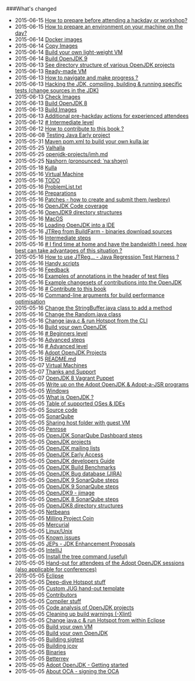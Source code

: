 ###What's changed


* 2015-06-15 [How to prepare before attending a hackday or workshop?](how-to-navigate/prepare-before-hackday.md)
* 2015-06-15 [How to prepare an environment on your machine on the day?](how-to-navigate/prepare-an-environment-machine.md)
* 2015-06-14 [Docker images](docker-images/docker-images.md)
* 2015-06-14 [Copy Images](docker-images/copy-images.md)
* 2015-06-14 [Build your own light-weight VM](virtual-machines/build_your_own_lightweight_vm.md)
* 2015-06-14 [Build OpenJDK 9](binaries/build_openjdk_9.md)
* 2015-06-13 [See directory structure of various OpenJDK projects](intermediate-steps/see_directory_structure_of_various_openjdk_projects.md)
* 2015-06-13 [Ready-made VM](virtual-machines/ready-made_vm.md)
* 2015-06-13 [How to navigate and make progress ?](how-to-navigate/how-to-navigate-and-make-progress.md)
* 2015-06-13 [Hacking the JDK, compiling, building & running specific tests (change sources in the JDK)](intermediate-steps/hacking_the_jdk,_compiling,_building_&_running_specific_tests_change_sources_in_the_jdk.md)
* 2015-06-13 [Check Images](docker-images/check-images.md)
* 2015-06-13 [Build OpenJDK 8](binaries/build_openjdk_8.md)
* 2015-06-13 [Build Images](docker-images/build-images.md)
* 2015-06-13 [Additional pre-hackday actions for experienced attendees](how-to-navigate/additional-pre-hackday-actions-experienced.md)
* 2015-06-12 [# Intermediate level](how-to-navigate/intermediate-level.md)
* 2015-06-12 [How to contribute to this book ?](contribute.md)
* 2015-06-08 [Testing Java Early project](intermediate-steps/testing_java_early_project.md)
* 2015-05-31 [Maven pom.xml to build your own kulla.jar](openjdk-projects/kulla-pom-xml.md)
* 2015-05-25 [Valhalla](openjdk-projects/valhalla.md)
* 2015-05-25 [openjdk-projects/jmh.md](openjdk-projects/jmh.md)
* 2015-05-25 [Nashorn (pronounced: ˈnaːshɔɐ̯n)](openjdk-projects/nashorn.md)
* 2015-05-18 [Kulla](openjdk-projects/kulla.md)
* 2015-05-16 [Virtual Machine](known-issues/known_issues_virtual_machine.md)
* 2015-05-16 [ TODO](virtual-machines/TODO.md)
* 2015-05-16 [ProblemList.txt](intermediate-steps/problems.txt.md)
* 2015-05-16 [Preparations](intermediate-steps/preparations.md)
* 2015-05-16 [Patches - how to create and submit them (webrev)](intermediate-steps/patches_-_how_to_create_and_submit_them_webrev.md)
* 2015-05-16 [OpenJDK Code coverage](advanced-steps/openjdk_code_coverage.md)
* 2015-05-16 [OpenJDK9 directory structures](intermediate-steps/openjdk9_directory_structures.md)
* 2015-05-16 [MacOS](known-issues/known_issues_macos.md)
* 2015-05-16 [Loading OpenJDK into a IDE](source-code/loading_openjdk_into_ide.md)
* 2015-05-16 [JTReg from BuildFarm - binaries download sources](binaries/jtreg_from_buildfarm.md)
* 2015-05-16 [Intermediate steps](intermediate-steps/intermediate_steps.md)
* 2015-05-16 [# I find time at home and have the bandwidth I need, how best can take advantages of this situation ?](how-to-navigate/free-time-ample-bandwidth.md)
* 2015-05-16 [How to use JTReg… - Java Regression Test Harness ?](intermediate-steps/how_to_use_jtreg_-_java_regression_test_harness.md)
* 2015-05-16 [Handy scripts](handy-scripts-for-OpenJDK-developers.md)
* 2015-05-16 [Feedback](feedback.md)
* 2015-05-16 [Examples of annotations in the header of test files](intermediate-steps/test-annotations.md)
* 2015-05-16 [Example changesets of contributions into the OpenJDK](intermediate-steps/example_changesets_of_contributions_into_the_openjdk.md)
* 2015-05-16 [# Contribute to this book](how-to-navigate/contribute_to_this_book.md)
* 2015-05-16 [Command-line arguments for build performance optimisation](advanced-steps/command-line_arguments_for_build_performance_optimisation.md)
* 2015-05-16 [Change the StringBuffer.java class to add a method](intermediate-steps/change_the_stringbufferjava_class_to_add_a_new_method.md)
* 2015-05-16 [Change the Random.java class](intermediate-steps/change_the_randomjava_class.md)
* 2015-05-16 [Change java.c & run Hotspot from the CLI](advanced-steps/change_javac_&_run_hotspot_from_the_cli.md)
* 2015-05-16 [Build your own OpenJDK](binaries/build_your_own_openjdk.md)
* 2015-05-16 [# Beginners level](how-to-navigate/beginners-level.md)
* 2015-05-16 [Advanced steps](advanced-steps/advanced_steps.md)
* 2015-05-16 [# Advanced level](how-to-navigate/advanced-level.md)
* 2015-05-16 [Adopt OpenJDK Projects](adoptopenjdk-projects/adopt_openjdk_projects.md)
* 2015-05-15 [README.md](README.md)
* 2015-05-07 [Virtual Machines](virtual-machines/virtual_machines.md)
* 2015-05-07 [Thanks and Support](thanks_and_support.md)
* 2015-05-07 [OpenJDK 8 Vagrant Puppet](virtual-machines/adoptjdk_puppet_vm.md)
* 2015-05-05 [Write up on the Adopt OpenJDK & Adopt-a-JSR programs](adopt-openjdk-getting-started/write_up_on_the_adopt_openjdk_&_adopt-a-jsr_programs.md)
* 2015-05-05 [Windows](known-issues/known_issues_windows.md)
* 2015-05-05 [What is OpenJDK ?](adopt-openjdk-getting-started/what_is_openjdk.md)
* 2015-05-05 [Table of supported OSes & IDEs](adopt-openjdk-getting-started/table_of_supported_oses_&_ides.md)
* 2015-05-05 [Source code](source-code/source_code.md)
* 2015-05-05 [SonarQube](known-issues/known_issues_sonarqube.md)
* 2015-05-05 [Sharing host folder with guest VM](virtual-machines/sharing_host_folder_with_guest_vm.md)
* 2015-05-05 [Penrose](openjdk-projects/penrose.md)
* 2015-05-05 [OpenJDK SonarQube Dashboard steps](intermediate-steps/openjdk_sonarqube_dashboard_steps.md)
* 2015-05-05 [OpenJDK projects](openjdk-projects/openjdk_projects.md)
* 2015-05-05 [OpenJDK mailing lists](openjdk-mailing-lists.md)
* 2015-05-05 [OpenJDK Early Access](binaries/openjdk_early_access.md)
* 2015-05-05 [OpenJDK developers Guide](intermediate-steps/openjdk_developers_guide.md)
* 2015-05-05 [OpenJDK Build Benchmarks](adopt-openjdk-getting-started/openjdk-build-benchmarks.md)
* 2015-05-05 [OpenJDK Bug database (JIRA)](adopt-openjdk-getting-started/openjdk_bug_database_jira.md)
* 2015-05-05 [OpenJDK 9 SonarQube steps](intermediate-steps/openjdk9_sonarqube_steps.md)
* 2015-05-05 [OpenJDK 9 SonarQube steps](intermediate-steps/openjdk_9_sonarqube_steps.md)
* 2015-05-05 [OpenJDK9 - jimage](intermediate-steps/openjdk9-jimage.md)
* 2015-05-05 [OpenJDK 8 SonarQube steps](intermediate-steps/openjdk8_sonarqube_steps.md)
* 2015-05-05 [OpenJDK8 directory structures](intermediate-steps/openjdk8_directory_structures.md)
* 2015-05-05 [Netbeans](source-code/loading_openjdk_in_netbeans.md)
* 2015-05-05 [Milling Project Coin](intermediate-steps/milling_project_coin.md)
* 2015-05-05 [Mercurial](known-issues/known_issues_mercurial.md)
* 2015-05-05 [Linux/Unix](known-issues/known_issues_linuxunix.md)
* 2015-05-05 [Known issues](known-issues/known_issues.md)
* 2015-05-05 [JEPs - JDK Enhancement Proposals](intermediate-steps/jeps_-_jdk_enhancement_proposals.md)
* 2015-05-05 [IntelliJ](source-code/loading_openjdk_in_intellij.md)
* 2015-05-05 [Install the tree command (useful)](adopt-openjdk-getting-started/install_the_tree_command.md)
* 2015-05-05 [Hand-out for attendees of the Adopt OpenJDK sessions (also applicable for conferences)](adopt-openjdk-getting-started/hand-out_for_attendees_of_the_adopt_openjdk_sessions_also_applicable_for_conferences.md)
* 2015-05-05 [Eclipse](source-code/loading_openjdk_in_eclipse.md)
* 2015-05-05 [Deep-dive Hotspot stuff](advanced-steps/deep-dive_hotspot_stuff.md)
* 2015-05-05 [Custom JUG hand-out template](adopt-openjdk-getting-started/custom_jug_hand-out_template.md)
* 2015-05-05 [Contributors](contributors.md)
* 2015-05-05 [Compiler stuff](advanced-steps/compiler_stuff.md)
* 2015-05-05 [Code analysis of OpenJDK projects](intermediate-steps/code_analysis_of_openjdk_projects.md)
* 2015-05-05 [Cleaning up build warnings (-Xlint)](intermediate-steps/cleaning_up_build_warnings.md)
* 2015-05-05 [Change java.c & run Hotspot from within Eclipse](advanced-steps/change_javac_&_run_hotspot_from_within_eclipse.md)
* 2015-05-05 [Build your own VM](virtual-machines/build_your_own_vm.md)
* 2015-05-05 [Build your own OpenJDK](virtual-machines/build_your_own_openjdk.md)
* 2015-05-05 [Building sigtest](advanced-steps/building_sigtest.md)
* 2015-05-05 [Building jcov](advanced-steps/building_jcov.md)
* 2015-05-05 [Binaries](binaries/binaries.md)
* 2015-05-05 [Betterrev](adoptopenjdk-projects/adoptopenjdk_projects_betterrev.md)
* 2015-05-05 [Adopt OpenJDK - Getting started](adopt-openjdk-getting-started/adopt_openjdk_-_getting_started.md)
* 2015-05-05 [About OCA - signing the OCA](adopt-openjdk-getting-started/about_oca_-_signing_the_oca.md)
